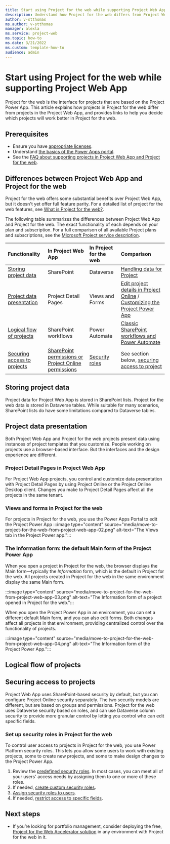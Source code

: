 ```yaml
---
title: Start using Project for the web while supporting Project Web App
description: Understand how Project for the web differs from Project Web App. Learn to administer and customize the Project Power App to control projects in Project for the web. Start supporting Project for the web for new projects.
author: v-stthomas
ms.author: v-stthomas
manager: alexla
ms.service: project-web
ms.topic: how-to
ms.date: 3/21/2022
ms.custom: template-how-to
audience: admin
---
```


# Start using Project for the web while supporting Project Web App

Project for the web is the interface for projects that are based on the Project Power App. This article explains how projects in Project for the web differ from projects in the Project Web App, and provides links to help you decide which projects will work better in Project for the web.

## Prerequisites

- Ensure you have [appropriate licenses](/power-platform/admin/powerapps-flow-licensing-faq).
- Understand [the basics of the Power Apps portal](/learn/paths/get-started-power-apps-portals).
- See the [FAQ about supporting projects in Project Web App and Project for the web](https://support.microsoft.com/office/project-for-the-web-and-project-online-6569170c-5c8e-474e-a7f0-642872f62f8a).

## Differences between Project Web App and Project for the web

Project for the web offers some substantial benefits over Project Web App, but it doesn't yet offer full feature parity. For a detailed list of project for the web features, see [What is Project for the web?](https://support.microsoft.com/office/what-is-project-for-the-web-c19b2421-3c9d-4037-97c6-f66b6e1d2eb5).

The following table summarizes the differences between Project Web App and Project for the web. The exact functionality of each depends on your plan and subscription. For a full comparison of all available Project plans and subscriptions, see the [Microsoft Project service description](/office365/servicedescriptions/project-online-service-description/project-online-service-description).

| Functionality | In Project Web App | In Project for the web | Comparison |
| :-- | :-- | :-- | :-- |
| [Storing project data](#storing-project-data) | SharePoint | Dataverse | [Handling data for Project](/project-for-the-web/handling-data-for-project-for-the-web-and-roadmap)  |
| [Project data presentation](#project-data-presentation) | Project Detail Pages | Views and Forms | [Edit project details in Project Online](https://support.microsoft.com/office/edit-project-details-in-project-online-9ea8d54f-d46e-4de7-a503-93095d83095d) / [Customizing the Project Power App](/project-for-the-web/faq#customization) |
| [Logical flow of projects](#logical-flow-of-projects) | SharePoint workflows | Power Automate | [Classic SharePoint workflows and Power Automate](/sharepoint/dev/business-apps/power-automate/guidance/migrate-from-classic-workflows-to-power-automate-flows) |
| [Securing access to projects](#securing-access-to-projects) | [SharePoint permissions or Project Online permissions](/projectonline/change-permission-management-in-project-online) | [Security roles](project-for-the-web-security-roles.md) | See section below, [securing access to project](#securing-access-to-projects) |

## Storing project data

Project data for Project Web App is stored in SharePoint lists. Project for the web data is stored in Dataverse tables. While suitable for many scenarios, SharePoint lists do have some limitations compared to Dataverse tables.

## Project data presentation

Both Project Web App and Project for the web projects present data using instances of project templates that you customize. People working on projects use a browser-based interface. But the interfaces and the design experience are different.

### Project Detail Pages in Project Web App

For Project Web App projects, you control and customize data presentation with Project Detail Pages by using Project Online or the Project Online Desktop client. Changes you make to Project Detail Pages affect all the projects in the same tenant.

### Views and forms in Project for the web

For projects in Project for the web, you use the Power Apps Portal to edit the Project Power App
:::image type="content" source="media/move-to-project-for-the-web-from-project-web-app-02.png" alt-text="The Views tab in the Project Power app.":::

### The Information form: the default Main form of the Project Power App

When you open a project in Project for the web, the browser displays the Main form&mdash;typically the *Information* form, which is the default in Project for the web. All projects created in Project for the web in the same environment display the same Main form.

   :::image type="content" source="media/move-to-project-for-the-web-from-project-web-app-03.png" alt-text="The Information form of a project opened in Project for the web.":::

When you open the Project Power App in an environment, you can set a different default Main form, and you can also edit forms. Both changes affect all projects in that environment, providing centralized control over the functionality of projects.
  
   :::image type="content" source="media/move-to-project-for-the-web-from-project-web-app-04.png" alt-text="The Information form of the Project Power App.":::

## Logical flow of projects

## Securing access to projects

Project Web App uses SharePoint-based security by default, but you can configure Project Online security separately. The two security models are different, but are based on groups and permissions. Project for the web uses Dataverse security based on roles, and can use Dataverse column security to provide more granular control by letting you control who can edit specific fields.

### Set up security roles in Project for the web

To control user access to projects in Project for the web, you use Power Platform security roles. This lets you allow some users to work with existing projects, some to create new projects, and some to make design changes to the Project Power App.

1. Review the [predefined security roles](/power-platform/admin/database-security#environments-with-a-dataverse-database). In most cases, you can meet all of your users' access needs by assigning them to one or more of these roles.
1. If needed, [create custom security roles](/power-platform/admin/database-security#create-or-configure-a-custom-security-role).
1. [Assign security roles to users](/power-platform/admin/database-security#assign-security-roles-to-users-in-an-environment-that-has-a-dataverse-database).
1. If needed, [restrict access to specific fields](/power-platform/admin/set-up-security-permissions-field).

## Next steps

- If you’re looking for portfolio management, consider deploying the free, [Project for the Web Accelerator solution](https://aka.ms/projaccelerator) in any environment with Project for the web in it.
